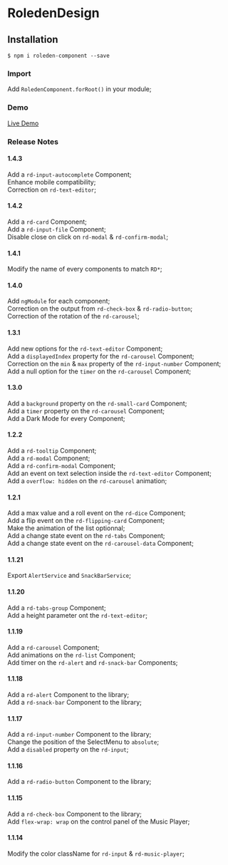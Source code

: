 # RoledenDesign

## Installation

`$ npm i roleden-component --save`

### Import

Add `RoledenComponent.forRoot()` in your module;

### Demo

[Live Demo](http://roleden-design.herokuapp.com/)

### Release Notes

#### 1.4.3

Add a `rd-input-autocomplete` Component;\
Enhance mobile compatibility;\
Correction on `rd-text-editor`;

#### 1.4.2

Add a `rd-card` Component;\
Add a `rd-input-file` Component;\
Disable close on click on `rd-modal` & `rd-confirm-modal`;

#### 1.4.1

Modify the name of every components to match `RD*`;

#### 1.4.0

Add `ngModule` for each component;\
Correction on the output from `rd-check-box` & `rd-radio-button`;\
Correction of the rotation of the `rd-carousel`;

#### 1.3.1

Add new options for the `rd-text-editor` Component;\
Add a `displayedIndex` property for the `rd-carousel` Component;\
Correction on the `min` & `max` property of the `rd-input-number` Component;\
Add a null option for the `timer` on the `rd-carousel` Component;

#### 1.3.0

Add a `background` property on the `rd-small-card` Component;\
Add a `timer` property on the `rd-carousel` Component;\
Add a Dark Mode for every Component;

#### 1.2.2

Add a `rd-tooltip` Component;\
Add a `rd-modal` Component;\
Add a `rd-confirm-modal` Component;\
Add an event on text selection inside the `rd-text-editor` Component;\
Add a `overflow: hidden` on the `rd-carousel` animation;

#### 1.2.1

Add a max value and a roll event on the `rd-dice` Component;\
Add a flip event on the `rd-flipping-card` Component;\
Make the animation of the list optionnal;\
Add a change state event on the `rd-tabs` Component;\
Add a change state event on the `rd-carousel-data` Component;

#### 1.1.21

Export `AlertService` and `SnackBarService`;

#### 1.1.20

Add a `rd-tabs-group` Component;\
Add a height parameter ont the `rd-text-editor`;

#### 1.1.19

Add a `rd-carousel` Component;\
Add animations on the `rd-list` Component;\
Add timer on the `rd-alert` and `rd-snack-bar` Components;

#### 1.1.18

Add a `rd-alert` Component to the library;\
Add a `rd-snack-bar` Component to the library;

#### 1.1.17

Add a `rd-input-number` Component to the library;\
Change the position of the SelectMenu to `absolute`;\
Add a `disabled` property on the `rd-input`;

#### 1.1.16

Add a `rd-radio-button` Component to the library;

#### 1.1.15

Add a `rd-check-box` Component to the library;\
Add `flex-wrap: wrap` on the control panel of the Music Player;

#### 1.1.14

Modify the color className for `rd-input` & `rd-music-player`;
